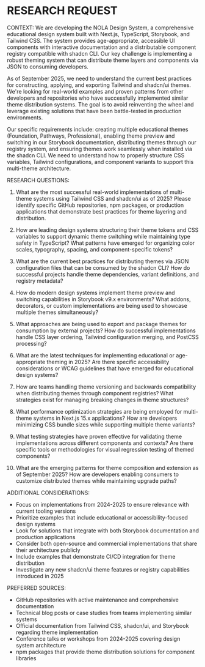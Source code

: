 RESEARCH REQUEST
================

CONTEXT:
We are developing the NOLA Design System, a comprehensive educational design system built with Next.js, TypeScript, Storybook, and Tailwind CSS. The system provides age-appropriate, accessible UI components with interactive documentation and a distributable component registry compatible with shadcn CLI. Our key challenge is implementing a robust theming system that can distribute theme layers and components via JSON to consuming developers.

As of September 2025, we need to understand the current best practices for constructing, applying, and exporting Tailwind and shadcn/ui themes. We're looking for real-world examples and proven patterns from other developers and repositories who have successfully implemented similar theme distribution systems. The goal is to avoid reinventing the wheel and leverage existing solutions that have been battle-tested in production environments.

Our specific requirements include: creating multiple educational themes (Foundation, Pathways, Professional), enabling theme preview and switching in our Storybook documentation, distributing themes through our registry system, and ensuring themes work seamlessly when installed via the shadcn CLI. We need to understand how to properly structure CSS variables, Tailwind configurations, and component variants to support this multi-theme architecture.

RESEARCH QUESTIONS:

1. What are the most successful real-world implementations of multi-theme systems using Tailwind CSS and shadcn/ui as of 2025? Please identify specific GitHub repositories, npm packages, or production applications that demonstrate best practices for theme layering and distribution.

2. How are leading design systems structuring their theme tokens and CSS variables to support dynamic theme switching while maintaining type safety in TypeScript? What patterns have emerged for organizing color scales, typography, spacing, and component-specific tokens?

3. What are the current best practices for distributing themes via JSON configuration files that can be consumed by the shadcn CLI? How do successful projects handle theme dependencies, variant definitions, and registry metadata?

4. How do modern design systems implement theme preview and switching capabilities in Storybook v9.x environments? What addons, decorators, or custom implementations are being used to showcase multiple themes simultaneously?

5. What approaches are being used to export and package themes for consumption by external projects? How do successful implementations handle CSS layer ordering, Tailwind configuration merging, and PostCSS processing?

6. What are the latest techniques for implementing educational or age-appropriate theming in 2025? Are there specific accessibility considerations or WCAG guidelines that have emerged for educational design systems?

7. How are teams handling theme versioning and backwards compatibility when distributing themes through component registries? What strategies exist for managing breaking changes in theme structures?

8. What performance optimization strategies are being employed for multi-theme systems in Next.js 15.x applications? How are developers minimizing CSS bundle sizes while supporting multiple theme variants?

9. What testing strategies have proven effective for validating theme implementations across different components and contexts? Are there specific tools or methodologies for visual regression testing of themed components?

10. What are the emerging patterns for theme composition and extension as of September 2025? How are developers enabling consumers to customize distributed themes while maintaining upgrade paths?

ADDITIONAL CONSIDERATIONS:
- Focus on implementations from 2024-2025 to ensure relevance with current tooling versions
- Prioritize examples that include educational or accessibility-focused design systems
- Look for solutions that integrate with both Storybook documentation and production applications
- Consider both open-source and commercial implementations that share their architecture publicly
- Include examples that demonstrate CI/CD integration for theme distribution
- Investigate any new shadcn/ui theme features or registry capabilities introduced in 2025

PREFERRED SOURCES:
- GitHub repositories with active maintenance and comprehensive documentation
- Technical blog posts or case studies from teams implementing similar systems
- Official documentation from Tailwind CSS, shadcn/ui, and Storybook regarding theme implementation
- Conference talks or workshops from 2024-2025 covering design system architecture
- npm packages that provide theme distribution solutions for component libraries